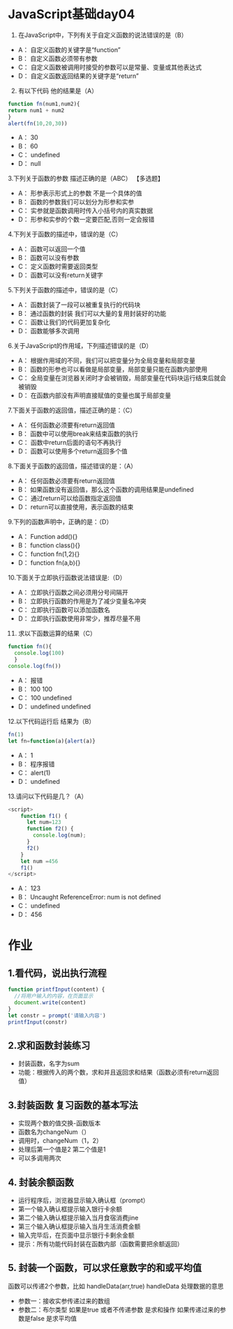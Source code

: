 # JavaScript基础day04



1. 在JavaScript中，下列有关于自定义函数的说法错误的是（B）

- A： 自定义函数的关键字是“function”
- B： 自定义函数必须带有参数
- C： 自定义函数被调用时接受的参数可以是常量、变量或其他表达式
- D： 自定义函数返回结果的关键字是“return”

  

2. 有以下代码 他的结果是（A）

  ```js
  function fn(num1,num2){
  return num1 + num2
  }
  alert(fn(10,20,30))
  ```

- A： 30
- B： 60
- C： undefined
- D： null

  

3.下列关于函数的参数 描述正确的是（ABC） 【多选题】

- A： 形参表示形式上的参数 不是一个具体的值
- B： 函数的参数我们可以划分为形参和实参
- C： 实参就是函数调用时传入小括号内的真实数据
- D： 形参和实参的个数一定要匹配,否则一定会报错

  

4.下列关于函数的描述中，错误的是（C）

- A： 函数可以返回一个值
- B： 函数可以没有参数
- C： 定义函数时需要返回类型
- D： 函数可以没有return关键字

  

5.下列关于函数的描述中，错误的是（C）

- A： 函数封装了一段可以被重复执行的代码块
- B： 通过函数的封装 我们可以大量的复用封装好的功能
- C： 函数让我们的代码更加复杂化
- D： 函数能够多次调用

  

6.关于JavaScript的作用域，下列描述错误的是（D）

- A： 根据作用域的不同，我们可以把变量分为全局变量和局部变量
- B： 函数的形参也可以看做是局部变量，局部变量只能在函数内部使用
- C： 全局变量在浏览器关闭时才会被销毁，局部变量在代码块运行结束后就会被销毁
- D： 在函数内部没有声明直接赋值的变量也属于局部变量

  

7.下面关于函数的返回值，描述正确的是：（C）

- A： 任何函数必须要有return返回值
- B： 函数中可以使用break来结束函数的执行
- C： 函数中return后面的语句不再执行
- D： 函数可以使用多个return返回多个值

  

8.下面关于函数的返回值，描述错误的是：（A）

- A： 任何函数必须要有return返回值
- B： 如果函数没有返回值，那么这个函数的调用结果是undefined
- C： 通过return可以给函数指定返回值
- D： return可以直接使用，表示函数的结束

  

9.下列的函数声明中，正确的是：（D）

- A： Function add(){}
- B： function class(){}
- C： function fn(1,2){}
- D： function fn(a,b){}

  

10.下面关于立即执行函数说法错误是:（D）

- A： 立即执行函数之间必须用分号间隔开
- B： 立即执行函数的作用是为了减少变量名冲突
- C： 立即执行函数可以添加函数名
- D： 立即执行函数使用非常少，推荐尽量不用

  

11. 求以下函数运算的结果（C）

```js
function fn(){
  console.log(100)
  }
console.log(fn())
```

- A： 报错
- B： 100 100
- C： 100 undefined
- D： undefined undefined

  

12.以下代码运行后 结果为（B）

```js
fn(1)
let fn=function(a){alert(a)}
```

- A： 1
- B： 程序报错
- C： alert(1)
- D： undefined

  

13.请问以下代码是几？（A）

```js
<script>
    function f1() {
      let num=123
      function f2() {
        console.log(num);
      }
      f2()
    }
    let num =456
    f1()
</script>
```

- A： 123
- B： Uncaught ReferenceError: num is not defined
- C： undefined
- D： 456

# 作业

## 1.看代码，说出执行流程

```js
function printfInput(content) {
  //将用户输入的内容，在页面显示
  document.write(content)
}
let constr = prompt('请输入内容')
printfInput(constr)
```

## 2.求和函数封装练习

- 封装函数，名字为sum
- 功能：根据传入的两个数，求和并且返回求和结果（函数必须有return返回值）

## 3.封装函数 复习函数的基本写法

- 实现两个数的值交换-函数版本
- 函数名为changeNum（）
- 调用时，changeNum（1，2）
- 处理后第一个值是2 第二个值是1
- 可以多调用两次

## 4. 封装余额函数

- 运行程序后，浏览器显示输入确认框（prompt）
- 第一个输入确认框提示输入银行卡余额
- 第二个输入确认框提示输入当月食宿消费jine
- 第三个输入确认框提示输入当月生活消费金额
- 输入完毕后，在页面中显示银行卡剩余金额
- 提示：所有功能代码封装在函数内部（函数需要把余额返回）

## 5. 封装一个函数，可以求任意数字的和或平均值

函数可以传递2个参数，比如 handleData(arr,true)   handleData 处理数据的意思

- 参数一：接收实参传递过来的数组
- 参数二：布尔类型 如果是true 或者不传递参数 是求和操作  如果传递过来的参数是false  是求平均值
















